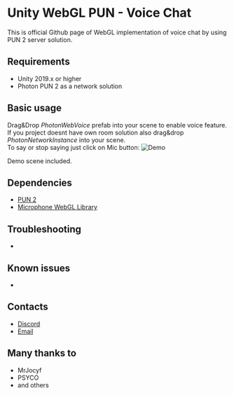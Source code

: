 # Unity WebGL PUN - Voice Chat
This is official Github page of WebGL implementation of voice chat by using PUN 2 server solution. </br>

## Requirements
- Unity 2019.x or higher
- Photon PUN 2 as a network solution

## Basic usage
Drag&Drop *PhotonWebVoice* prefab into your scene to enable voice feature.</br>
If you project doesnt have own room solution also drag&drop *PhotonNetworkInstance* into your scene.</br>
To say or stop saying just click on Mic button:
![Demo](http://dl4.joxi.net/drive/2020/06/02/0017/3644/1146428/28/b71cd5a559.jpg)

Demo scene included.

## Dependencies
- [PUN 2](https://assetstore.unity.com/packages/tools/network/pun-2-free-119922)
- [Microphone WebGL Library](https://assetstore.unity.com/packages/tools/input-management/microphone-webgl-library-79989)

## Troubleshooting
-

## Known issues
- 

## Contacts
- [Discord](https://discord.gg/TZdhnWy)
- [Email](mailto:assets@frostweepgames.com)

## Many thanks to
- MrJocyf
- PSYCO
- and others
